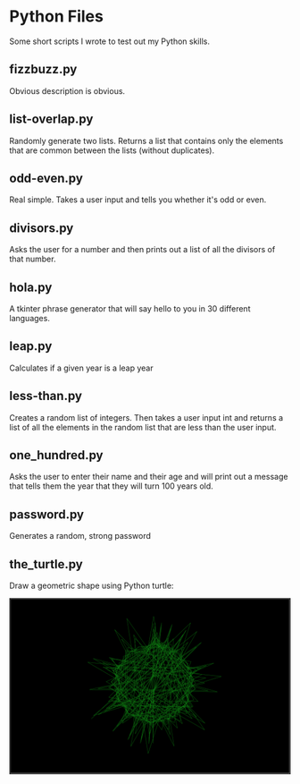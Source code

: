 # Python Files

Some short scripts I wrote to test out my Python skills.

## fizzbuzz.py

Obvious description is obvious.

## list-overlap.py

Randomly generate two lists. Returns a list that contains only the elements that are common between the lists (without duplicates).

## odd-even.py

Real simple. Takes a user input and tells you whether it's odd or even.

## divisors.py

Asks the user for a number and then prints out a list of all the divisors of that number.

## hola.py

A tkinter phrase generator that will say hello to you in 30 different languages.

## leap.py

Calculates if a given year is a leap year

## less-than.py

Creates a random list of integers. Then takes a user input int and returns a list of all the elements in the random list that are less than the user input.

## one_hundred.py

Asks the user to enter their name and their age and will print out a message that tells them the year that they will turn 100 years old.

## password.py

Generates a random, strong password

## the_turtle.py

Draw a geometric shape using Python turtle:

![Turtle Output](./images/turtle-output.png)
